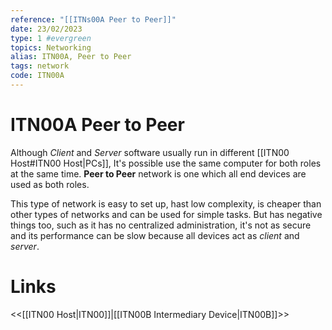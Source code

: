 ```yaml
---
reference: "[[ITNs00A Peer to Peer]]"
date: 23/02/2023
type: 1 #evergreen
topics: Networking
alias: ITN00A, Peer to Peer
tags: network
code: ITN00A
---
```

# ITN00A Peer to Peer

Although *Client* and *Server* software usually run in different [[ITN00 Host#ITN00 Host|PCs]], It's possible use the same computer for both roles at the same time. **Peer to Peer** network is one which all end devices are used as both roles.

This type of network is easy to set up, hast low complexity, is cheaper than other types of networks and can be used for simple tasks. But has negative things too, such as it has no centralized administration, it's not as secure and its performance can be  slow because all devices act as *client* and *server*.

# Links
<<[[ITN00 Host|ITN00]]|[[ITN00B Intermediary Device|ITN00B]]>>